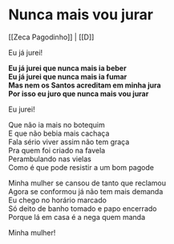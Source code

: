 # Nunca mais vou jurar

[[Zeca Pagodinho]] | [[D]]

Eu já jurei!

**Eu já jurei que nunca mais ia beber  
Eu já jurei que nunca mais ia fumar  
Mas nem os Santos acreditam em minha jura  
Por isso eu juro que nunca mais vou jurar**

Eu jurei!

Que não ia mais no botequim  
E que não bebia mais cachaça  
Fala sério viver assim não tem graça  
Pra quem foi criado na favela  
Perambulando nas vielas  
Como é que pode resistir a um bom pagode

Minha mulher se cansou de tanto que reclamou  
Agora se conformou já não tem mais demanda  
Eu chego no horário marcado  
Só deito de banho tomado e papo encerrado  
Porque lá em casa é a nega quem manda

Minha mulher!
